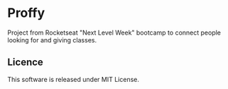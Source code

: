 # Proffy

Project from Rocketseat "Next Level Week" bootcamp to connect people
looking for and giving classes.

## Licence

This software is released under MIT License.
